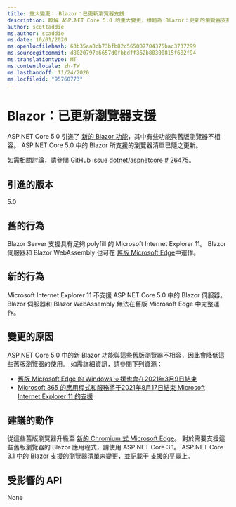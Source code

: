 ```yaml
---
title: 重大變更： Blazor：已更新瀏覽器支援
description: 瞭解 ASP.NET Core 5.0 的重大變更，標題為 Blazor：更新的瀏覽器支援
author: scottaddie
ms.author: scaddie
ms.date: 10/01/2020
ms.openlocfilehash: 63b35aa8cb73bfb82c565007704375bac3737299
ms.sourcegitcommit: d8020797a6657d0fbbdff362b80300815f682f94
ms.translationtype: MT
ms.contentlocale: zh-TW
ms.lasthandoff: 11/24/2020
ms.locfileid: "95760773"
---
```

# <a name="blazor-updated-browser-support"></a>Blazor：已更新瀏覽器支援

ASP.NET Core 5.0 引進了 [新的 Blazor 功能](https://github.com/dotnet/aspnetcore/issues/21514)，其中有些功能與舊版瀏覽器不相容。 ASP.NET Core 5.0 中的 Blazor 所支援的瀏覽器清單已隨之更新。

如需相關討論，請參閱 GitHub issue [dotnet/aspnetcore # 26475](https://github.com/dotnet/aspnetcore/issues/26475)。

## <a name="version-introduced"></a>引進的版本

5.0

## <a name="old-behavior"></a>舊的行為

Blazor Server 支援具有足夠 polyfill 的 Microsoft Internet Explorer 11。 Blazor 伺服器和 Blazor WebAssembly 也可在 [舊版 Microsoft Edge](https://support.microsoft.com/help/4533505/what-is-microsoft-edge-legacy)中運作。

## <a name="new-behavior"></a>新的行為

Microsoft Internet Explorer 11 不支援 ASP.NET Core 5.0 中的 Blazor 伺服器。 Blazor 伺服器和 Blazor WebAssembly 無法在舊版 Microsoft Edge 中完整運作。

## <a name="reason-for-change"></a>變更的原因

ASP.NET Core 5.0 中的新 Blazor 功能與這些舊版瀏覽器不相容，因此會降低這些舊版瀏覽器的使用。 如需詳細資訊，請參閱下列資源：

* [舊版 Microsoft Edge 的 Windows 支援也會在2021年3月9日結束](https://support.microsoft.com/help/4533505/what-is-microsoft-edge-legacy)
* [Microsoft 365 的應用程式和服務將于2021年8月17日結束 Microsoft Internet Explorer 11 的支援](/lifecycle/announcements/m365-ie11-microsoft-edge-legacy)

## <a name="recommended-action"></a>建議的動作

從這些舊版瀏覽器升級至 [新的 Chromium 式 Microsoft Edge](https://www.microsoft.com/edge)。 對於需要支援這些舊版瀏覽器的 Blazor 應用程式，請使用 ASP.NET Core 3.1。 ASP.NET Core 3.1 中的 Blazor 支援的瀏覽器清單未變更，並記載于 [支援的平臺](/aspnet/core/blazor/supported-platforms?view=aspnetcore-3.1)上。

## <a name="affected-apis"></a>受影響的 API

None

<!--

### Category

ASP.NET Core

### Affected APIs

Not detectable via API analysis

-->
